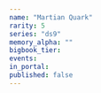 ```yaml
---
name: "Martian Quark"
rarity: 5
series: "ds9"
memory_alpha: ""
bigbook_tier:
events:
in_portal:
published: false
---
```

